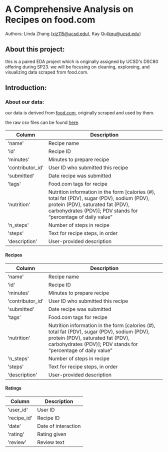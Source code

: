 # A Comprehensive Analysis on Recipes on food.com
Authors: Linda Zhang (xiz115@ucsd.edu), Kay Qu(kqu@ucsd.edu)

## About this project: 
this is a paired EDA project which is originally assigned by UCSD's DSC80 offering during SP23. 
we will be focusing on  cleaning, exploreing, and visualizing data scraped from food.com.

## Introduction:

### About our data:
our data is derived from [food.com](https://www.food.com), originally scraped and used by them. 

the raw csv files can be found [here](https://drive.google.com/file/d/1kIbMz6jlhleiZ9_3QthmUnifoSds_2EI/view).

| Column           | Description                                          |
|------------------|------------------------------------------------------|
| 'name'           | Recipe name                                          |
| 'id'             | Recipe ID                                            |
| 'minutes'        | Minutes to prepare recipe                            |
| 'contributor_id' | User ID who submitted this recipe                     |
| 'submitted'      | Date recipe was submitted                            |
| 'tags'           | Food.com tags for recipe                             |
| 'nutrition'      | Nutrition information in the form [calories (#), total fat (PDV), sugar (PDV), sodium (PDV), protein (PDV), saturated fat (PDV), carbohydrates (PDV)]; PDV stands for “percentage of daily value” |
| 'n_steps'        | Number of steps in recipe                            |
| 'steps'          | Text for recipe steps, in order                       |
| 'description'    | User-provided description                             |


#### Recipes

| Column           | Description                                          |
|------------------|------------------------------------------------------|
| 'name'           | Recipe name                                          |
| 'id'             | Recipe ID                                            |
| 'minutes'        | Minutes to prepare recipe                            |
| 'contributor_id' | User ID who submitted this recipe                     |
| 'submitted'      | Date recipe was submitted                            |
| 'tags'           | Food.com tags for recipe                             |
| 'nutrition'      | Nutrition information in the form [calories (#), total fat (PDV), sugar (PDV), sodium (PDV), protein (PDV), saturated fat (PDV), carbohydrates (PDV)]; PDV stands for “percentage of daily value” |
| 'n_steps'        | Number of steps in recipe                            |
| 'steps'          | Text for recipe steps, in order                       |
| 'description'    | User-provided description                             |

#### Ratings

| Column       | Description           |
|--------------|-----------------------|
| 'user_id'    | User ID               |
| 'recipe_id'  | Recipe ID             |
| 'date'       | Date of interaction   |
| 'rating'     | Rating given          |
| 'review'     | Review text           |
